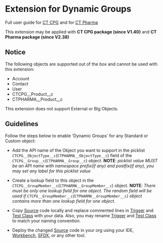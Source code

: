# Extension for Dynamic Groups
Full user guide for [CT CPG](https://help.customertimes.com/articles/ct-cpg-publication/cpg-groups-management)
and for [CT Pharma](https://github.com/ctsf/CTCPG-CTPHARMA-Extensions/tree/CTOM-1742/DynamicGroups)

This extension may be applied with **CT CPG package (since V1.40)** and **CT Pharma package (since V2.38)**

## Notice
The following objects are supported out of the box and cannot be used with this extension:
- Account
- Contact
- User
- CTCPG__Product__c
- CTPHARMA__Product__c  

This extension does not support  External or Big Objects.

## Guidelines
Follow the steps below to enable 'Dynamic Groups' for any Standard or Custom object:
- Add the API name of the Object you want to support in the picklist `CTCPG__ObjectType__c`(`CTPHARMA__ObjectType__c`) field 
  of the `CTCPG__Group__c`(`CTPHARMA__Group__c`) object. 
  **NOTE**: _picklist value MUST be an API name with namespace prefix(if any) and postfix(if any), you may set any label for this picklist value_


- Create a lookup field to this object in the `CTCPG__GroupMember__c`(`CTPHARMA__GroupMember__c`) object.
  **NOTE**: _There must be only one lookup field for one object. The random field will be used if `CTCPG__GroupMember__c`(`CTPHARMA__GroupMember__c`) object contains more than one lookup field for one object._


- Copy [Source](source) code locally and replace commented lines in [Trigger](source/triggers/DynamicGroupExtensionProcess.trigger) and 
  [Test Class](source/classes/Test_DynamicGroupExtension.cls) with your data. 
  Also, you may rename [Trigger](source/triggers/DynamicGroupExtensionProcess.trigger) and
  [Test Class](source/classes/Test_DynamicGroupExtension.cls) to match your naming convention.


- Deploy the changed [Source](source) code in your org using your IDE, 
  [Workbench](https://workbench.developerforce.com/metadataDeploy.php), 
  [SFDX](https://developer.salesforce.com/tools/sfdxcli), or any other tool.
